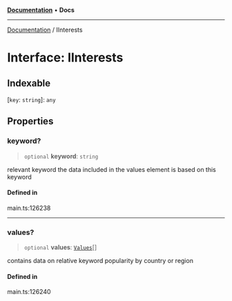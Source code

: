 [**Documentation**](../README.md) • **Docs**

***

[Documentation](../globals.md) / IInterests

# Interface: IInterests

## Indexable

 \[`key`: `string`\]: `any`

## Properties

### keyword?

> `optional` **keyword**: `string`

relevant keyword
the data included in the values element is based on this keyword

#### Defined in

main.ts:126238

***

### values?

> `optional` **values**: [`Values`](../classes/Values.md)[]

contains data on relative keyword popularity by country or region

#### Defined in

main.ts:126240
